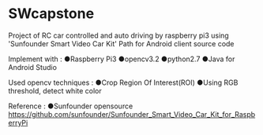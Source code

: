 # SWcapstone
Project of RC car controlled and auto driving by raspberry pi3 using 'Sunfounder Smart Video Car Kit'
Path for Android client source code

Implement with :
●Raspberry Pi3
●opencv3.2
●python2.7
●Java for Android Studio

Used opencv techniques :
●Crop Region Of Interest(ROI)
●Using RGB threshold, detect white color

Reference :
●Sunfounder opensource 
https://github.com/sunfounder/Sunfounder_Smart_Video_Car_Kit_for_RaspberryPi
